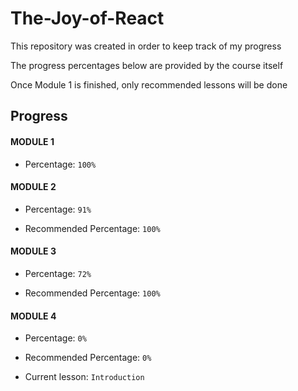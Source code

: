 # The-Joy-of-React

This repository was created in order to keep track of my progress

The progress percentages below are provided by the course itself

Once Module 1 is finished, only recommended lessons will be done

## Progress

#### MODULE 1

- Percentage: ```100%```

#### MODULE 2

- Percentage: ```91%```

- Recommended Percentage: ```100%```

#### MODULE 3

- Percentage: ```72%```

- Recommended Percentage: ```100%```

#### MODULE 4

- Percentage: ```0%```

- Recommended Percentage: ```0%```

- Current lesson: ```Introduction```
